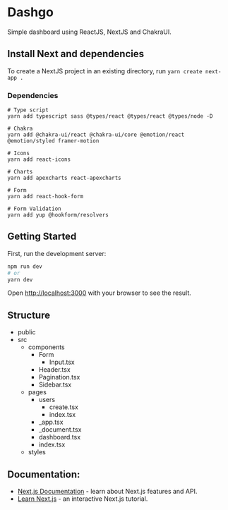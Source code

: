 # Dashgo
Simple dashboard using ReactJS, NextJS and ChakraUI.

## Install Next and dependencies
To create a NextJS project in an existing directory, run `yarn create next-app .`

### Dependencies
```
# Type script
yarn add typescript sass @types/react @types/react @types/node -D

# Chakra
yarn add @chakra-ui/react @chakra-ui/core @emotion/react @emotion/styled framer-motion

# Icons
yarn add react-icons

# Charts
yarn add apexcharts react-apexcharts

# Form
yarn add react-hook-form

# Form Validation
yarn add yup @hookform/resolvers
```

## Getting Started
First, run the development server:

```bash
npm run dev
# or
yarn dev
```

Open [http://localhost:3000](http://localhost:3000) with your browser to see the result.

## Structure
- public
- src
    - components
        - Form
            - Input.tsx
        - Header.tsx
        - Pagination.tsx
        - Sidebar.tsx
    - pages
        - users
            - create.tsx
            - index.tsx
        - _app.tsx
        - _document.tsx
        - dashboard.tsx
        - index.tsx
    - styles

## Documentation:
- [Next.js Documentation](https://nextjs.org/docs) - learn about Next.js features and API.
- [Learn Next.js](https://nextjs.org/learn) - an interactive Next.js tutorial.